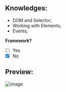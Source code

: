 ## Knowledges:
- DOM and Selector;
- Working with Elements;
- Events;

**Framework?**
- [ ] Yes
- [x] No

## Preview:

![image](preview.gif)
